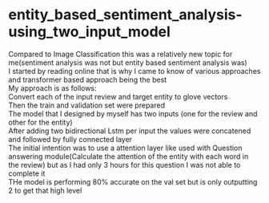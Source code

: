 # entity_based_sentiment_analysis-using_two_input_model

Compared to Image Classification this was a relatively new topic for me(sentiment analysis was not but entity based sentiment analysis was)<br>
I started by reading online that is why I came to know of various approaches and transformer based approach being the best<br>
My approach is as follows:<br>
Convert each of the input review and target entity to glove vectors<br>
Then the train and validation set were prepared<br>
The model that I designed by myself has two inputs (one for the review and other for the entity)<br>
After adding two bidirectional Lstm per input the values were concatened and followed by fully connected layer<br>
The initial intention was to use a attention layer like used with Question answering module(Calculate the attention of the entity with each word in the review)  but as I had only 3 hours for this question I was not able to complete it<br>
THe model is performing 80% accurate on the val set but is only outputting 2 to get that high level
